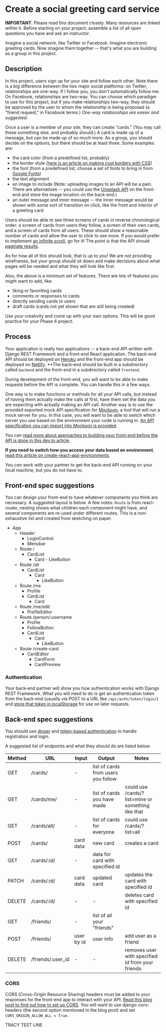 # Create a social greeting card service

**IMPORTANT**: Please read this document closely. Many resources are linked within it. Before starting on your project, assemble a list of all open questions you have and ask an instructor.

Imagine a social network, like Twitter or Facebook. Imagine electronic greeting cards. Now imagine them together -- that's what you are building as a group in this project.

## Description

In this project, users sign up for your site and follow each other. Note there is a big difference between the two major social platforms: on Twitter, relationships are one-way. If I follow you, you don't automatically follow me. On Facebook, relationships are two-way. You can choose which paradigm to use for this project, but if you make relationships two-way, they should be approved by the user to whom the relationship is being proposed (a "friend request," in Facebook terms.) _One-way relationships are easier and suggested._

Once a user is a member of your site, they can create "cards." (You may call these something else, and probably should.) A card is made up of a message, but can be made up of so much more. As a group, you should decide on the options, but there should be at least three. Some examples are:

- the card color (from a predefined list, probably)
- the border style ([here is an article on making cool borders with CSS](https://amethystwebsitedesign.com/decorative-borders-with-only-css-and-no-images/))
- the font (from a predefined list; choose a set of fonts to bring in from [Google Fonts](https://fonts.google.com/))
- the text alignment
- an image to include (Note: uploading images to an API will be a pain. There are alternatives -- you could use the [Unsplash API](https://unsplash.com/developers) on the front-end and store the image location on the back-end.)
- an outer message and inner message -- the inner message would be shown with some sort of transition on click, like the front and interior of a greeting card

Users should be able to see three screens of cards in reverse chronological order: a screen of cards from users they follow, a screen of their own cards, and a screen of cards from all users. These should show a reasonable number of cards and allow the user to click to see more. If you would prefer to implement [an infinite scroll](https://www.smashingmagazine.com/2013/05/infinite-scrolling-lets-get-to-the-bottom-of-this/), go for it! The point is that the API should [paginate results](https://www.django-rest-framework.org/api-guide/pagination/).

As for how all of this should look, that is up to you! We are not providing wireframes, but your group should sit down and make decisions about what pages will be needed and what they will look like first.

Also, the above is a minimum set of features. There are lots of features you might want to add, like:

- liking or favoriting cards
- comments or responses to cards
- directly sending cards to users
- draft cards (cards not yet shown that are still being created)

Use your creativity and come up with your own options. This will be good practice for your Phase 4 project.

## Process

Your application is really two applications -- a back-end API written with Django REST Framework and a front-end React application. The back-end API should be deployed on [Heroku](https://heroku.com/) and the front-end app should be deployed on [Netlify](https://www.netlify.com/). **The back-end should be built in a subdirectory called `backend` and the front-end in a subdirectory called `frontend`.

During development of the front-end, you will want to be able to make requests before the API is complete. You can handle this in a few ways.

One way is to make functions or methods for all your API calls, but instead of having them actually make the calls at first, have them set the data you are expecting with actually making an API call. Another way is to use the provided exported mock API specification for [Mockoon](https://mockoon.com/), a tool that will run a mock server for you. In this case, you will want to be able to switch which server you use based on the environment your code is running in. [An API specification you can import into Mockoon is provided](social-cards-mockoon.json).

You can [read more about approaches to building your front-end before the API is done in this dev.to article](https://dev.to/momentum/how-to-build-a-front-end-app-before-you-have-an-api-3ai3).

**If you need to switch how you access your data based on environment**, [read this article on create-react-app-environments](https://medium.com/@tacomanator/environments-with-create-react-app-7b645312c09d).

You _can_ work with your partner to get the back-end API running on your local machine, but you do not have to.

## Front-end spec suggestions

You can design your front-end to have whatever components you think are necessary. A suggested layout is below. A few notes: `Route` is from react-router, nesting shows what children each component might have, and several components are re-used under different routes. This is a non-exhaustive list and created from sketching on paper.

- App
  - Header
    - LoginControl
    - Menubar
  - Route /
    - CardList
      - Card - LikeButton
  - Route /all
    - CardList
      - Card
        - LikeButton
  - Route /me
    - Profile
    - CardList
      - Card
  - Route /me/edit
    - ProfileEditor
  - Route /person/:username
    - Profile
    - FollowButton
    - CardList
      - Card
        - LikeButton
  - Route /create-card
    - CardEditor
      - CardForm
      - CardPreview

### Authentication

Your back-end partner will show you how authentication works with Django REST Framework. What you will need to do is get an authentication token from the back-end (usually via POST to a URL like `/api/auth/token/login/`) and [store that token in localStorage](https://programmingwithmosh.com/react/localstorage-react/) for use on later requests.

## Back-end spec suggestions

You should use [djoser](https://djoser.readthedocs.io/en/latest/) and [token-based authentication](https://www.django-rest-framework.org/api-guide/authentication/#tokenauthentication) to handle registration and login.

A suggested list of endpoints and what they should do are listed below:

| Method | URL               | Input      | Output                              | Notes                                              |
| ------ | ----------------- | ---------- | ----------------------------------- | -------------------------------------------------- |
| GET    | /cards/           | -          | list of cards from users you follow |                                                    |
| GET    | /cards/me/        | -          | list of cards you have made         | could use /cards/?list=mine or something like that |
| GET    | /cards/all/       | -          | list of cards for everyone          | could use /cards/?list=all                         |
| POST   | /cards/           | card data  | new card                            | creates a card                                     |
| GET    | /cards/:id/       | -          | data for card with specified id     |                                                    |
| PATCH  | /cards/:id/       | card data  | updated card                        | updates the card with specified id                 |
| DELETE | /cards/:id/       | -          | -                                   | deletes card with specified id                     |
| GET    | /friends/         | -          | list of all your "friends"          |                                                    |
| POST   | /friends/         | user by id | user info                           | add user as a friend                               |
| DELETE | /friends/:user_id | -          | -                                   | removes user with specified id from your friends   |

### CORS

CORS (Cross-Origin Resource Sharing) headers must be added to your responses for the front-end app to interact with your API. [Read this blog post to find out how to set up CORS](https://www.techiediaries.com/django-cors/). You will want to use django-cors-headers (the second option mentioned in the blog post) and set `CORS_ORIGIN_ALLOW_ALL = True`.


TRACY TEST LINE